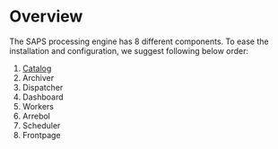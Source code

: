# Overview

The SAPS processing engine has 8 different components. To ease the installation and configuration, we suggest following below order:

1.  [Catalog](catalog-install.md)
1.  Archiver
1.  Dispatcher
1.  Dashboard
1.  Workers
1.  Arrebol
1.  Scheduler
1.  Frontpage
